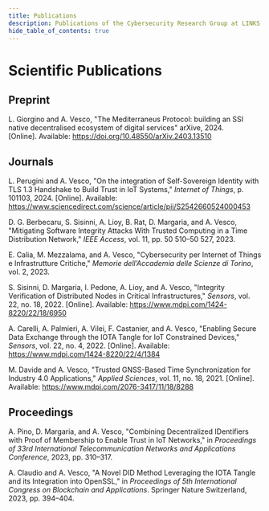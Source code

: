 ```yaml
---
title: Publications 
description: Publications of the Cybersecurity Research Group at LINKS Foundation
hide_table_of_contents: true
---
```


# Scientific Publications

## Preprint

L. Giorgino and A. Vesco, "The Mediterraneus Protocol: building an SSI native decentralised ecosystem of digital services" arXive, 2024.\
[Online]. Available: https://doi.org/10.48550/arXiv.2403.13510 

## Journals

L. Perugini and A. Vesco, "On the integration of Self-Sovereign Identity with TLS 1.3 Handshake to Build Trust in IoT Systems," *Internet of Things*, p. 101103, 2024. [Online]. Available: https://www.sciencedirect.com/science/article/pii/S2542660524000453

D. G. Berbecaru, S. Sisinni, A. Lioy, B. Rat, D. Margaria, and A. Vesco, "Mitigating Software Integrity Attacks With Trusted Computing in a Time Distribution Network," *IEEE Access*, vol. 11, pp. 50 510–50 527, 2023.

E. Calia, M. Mezzalama, and A. Vesco, "Cybersecurity per Internet of Things e Infrastrutture Critiche," *Memorie dell’Accademia delle Scienze di Torino*, vol. 2, 2023.

S. Sisinni, D. Margaria, I. Pedone, A. Lioy, and A. Vesco, "Integrity Verification of Distributed Nodes in Critical Infrastructures," *Sensors*, vol. 22, no. 18, 2022. [Online]. Available: https://www.mdpi.com/1424-8220/22/18/6950

A. Carelli, A. Palmieri, A. Vilei, F. Castanier, and A. Vesco, "Enabling Secure Data Exchange through the IOTA Tangle for IoT Constrained Devices," *Sensors*, vol. 22, no. 4, 2022. [Online]. Available: https://www.mdpi.com/1424-8220/22/4/1384

M. Davide and A. Vesco, "Trusted GNSS-Based Time Synchronization for Industry 4.0 Applications," *Applied Sciences*, vol. 11, no. 18, 2021. [Online]. Available: https://www.mdpi.com/2076-3417/11/18/8288

## Proceedings

A. Pino, D. Margaria, and A. Vesco, "Combining Decentralized IDentifiers with Proof of Membership to Enable Trust in IoT Networks," in *Proceedings of 33rd International Telecommunication Networks and Applications Conference*, 2023, pp. 310–317.

A. Claudio and A. Vesco, "A Novel DID Method Leveraging the IOTA Tangle and its Integration into OpenSSL," in *Proceedings of 5th International Congress on Blockchain and Applications*. Springer Nature Switzerland, 2023, pp. 394–404.